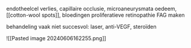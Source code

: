 endotheelcel verlies, capillaire occlusie, microaneurysmata
oedeem, [[cotton-wool spots]], bloedingen
proliferatieve retinopathie
FAG maken

behandeling vaak niet succesvol: laser, anti-VEGF, steroïden


![[Pasted image 20240606162255.png]]